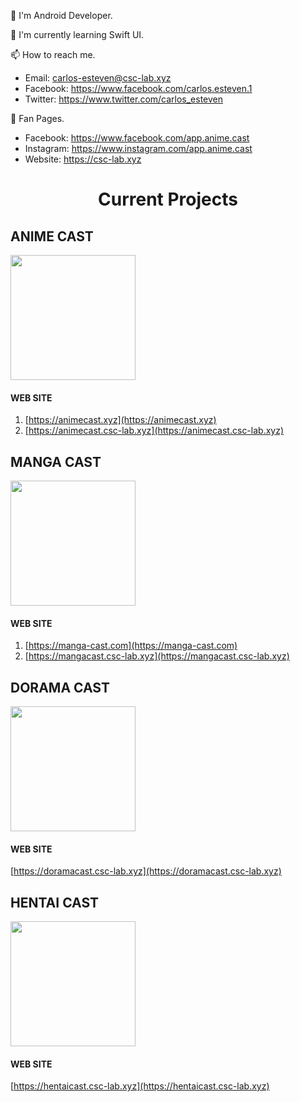 👀 I'm Android Developer.

🌱 I'm currently learning Swift UI.

📫 How to reach me.
  - Email: carlos-esteven@csc-lab.xyz
  - Facebook: https://www.facebook.com/carlos.esteven.1
  - Twitter: https://www.twitter.com/carlos_esteven
 
📎 Fan Pages.
  - Facebook: https://www.facebook.com/app.anime.cast
  - Instagram: https://www.instagram.com/app.anime.cast
  - Website: https://csc-lab.xyz

<h1 align="center">Current Projects</h1>

## ANIME CAST 

<img src="https://animecast.csc-lab.xyz/img/logo_v3.png"  width="200" height="200">

#### WEB SITE
1. [https://animecast.xyz](https://animecast.xyz)
2. [https://animecast.csc-lab.xyz](https://animecast.csc-lab.xyz)

## MANGA CAST

<img src="https://manga-cast.com/img/logo_v1.png"  width="200" height="200">

#### WEB SITE
1. [https://manga-cast.com](https://manga-cast.com)
2. [https://mangacast.csc-lab.xyz](https://mangacast.csc-lab.xyz)

## DORAMA CAST

<img src="https://doramacast.csc-lab.xyz/img/logo_v1.png"  width="200" height="200">

#### WEB SITE
[https://doramacast.csc-lab.xyz](https://doramacast.csc-lab.xyz)

## HENTAI CAST

<img src="https://hentaicast.csc-lab.xyz/img/hentai_cast_v2.png"  width="200" height="200">

#### WEB SITE
[https://hentaicast.csc-lab.xyz](https://hentaicast.csc-lab.xyz)
